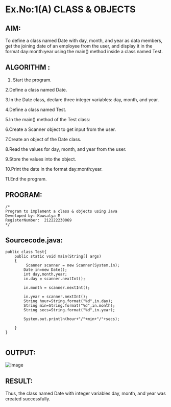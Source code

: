 # Ex.No:1(A) CLASS & OBJECTS

## AIM:
To define a class named Date with day, month, and year as data members, get the joining date of an employee from the user, and display it in the format day:month:year using the main() method inside a class named Test.

## ALGORITHM :

1.	Start the program.

2.Define a class named Date.

3.In the Date class, declare three integer variables: day, month, and year.

4.Define a class named Test.

5.In the main() method of the Test class:

6.Create a Scanner object to get input from the user.

7.Create an object of the Date class.

8.Read the values for day, month, and year from the user.

9.Store the values into the object.

10.Print the date in the format day:month:year.

11.End the program.

## PROGRAM:
 ```
/*
Program to implement a class & objects using Java
Developed by: Kowsalya M
RegisterNumber:  212222230069
*/
```

## Sourcecode.java:
```
public class Test{
    public static void main(String[] args)
    {
         Scanner scanner = new Scanner(System.in);
        Date in=new Date();
        int day,month,year;
        in.day = scanner.nextInt();

        in.month = scanner.nextInt();
 
        in.year = scanner.nextInt();
        String hour=String.format("%d",in.day);
        String min=String.format("%d",in.month);
        String secs=String.format("%d",in.year);
        
        System.out.println(hour+"/"+min+"/"+secs);
       
    }
}


```

## OUTPUT:

![image](https://github.com/user-attachments/assets/111d639e-b9f5-4061-a240-50e826aadd27)


## RESULT:
Thus, the class named Date with integer variables day, month, and year was created successfully.
